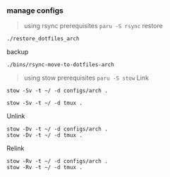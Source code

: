 ### manage configs

> using rsync
prerequisites `paru -S rsync`
restore
```
./restore_dotfiles_arch
```
backup
```
./bins/rsync-move-to-dotfiles-arch
```

> using stow
prerequisites `paru -S stow`
Link
```
stow -Sv -t ~/ -d configs/arch .

stow -Sv -t ~/ -d tmux .
```
Unlink
```
stow -Dv -t ~/ -d configs/arch .
stow -Dv -t ~/ -d tmux .
```
Relink
```
stow -Rv -t ~/ -d configs/arch .
stow -Rv -t ~/ -d tmux .
```

